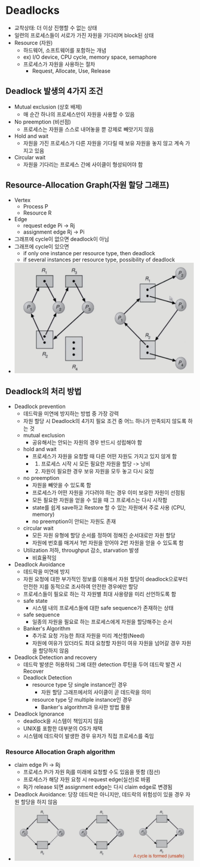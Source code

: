 # Deadlocks
- 교착상태: 더 이상 진행할 수 없는 상태
- 일련의 프로세스들이 서로가 가진 자원을 기다리며 block된 상태
- Resource (자원)
  - 하드웨어, 소프트웨어를 포함하는 개념
  - ex) I/O device, CPU cycle, memory space, semaphore
  - 프로세스가 자원을 사용하는 절차
    - Request, Allocate, Use, Release

## Deadlock 발생의 4가지 조건
- Mutual exclusion (상호 배제)
  - 매 순간 하나의 프로세스만이 자원을 사용할 수 있음
- No preemption (비선점)
  - 프로세스는 자원을 스스로 내어놓을 뿐 강제로 빼앗기지 않음
- Hold and wait
  - 자원을 가진 프로세스가 다른 자원을 기다릴 때 보유 자원을 놓지 않고 계속 가지고 있음
- Circular wait
  - 자원을 기다리는 프로세스 간에 사이클이 형성되어야 함

## Resource-Allocation Graph(자원 할당 그래프)
- Vertex
  - Process P
  - Resource R
- Edge
  - request edge Pi -> Rj
  - assignment edge Rj -> Pi
- 그래프에 cycle이 없으면 deadlock이 아님
- 그래프에 cycle이 있으면
  - if only one instance per resource type, then deadlock
  - if several instances per resource type, possibility of deadlock
- ![fig1](./img/07-Fig1.png)

## Deadlock의 처리 방법
- Deadlock prevention
  - 데드락을 미연에 방지하는 방법 중 가장 강력
  - 자원 할당 시 Deadlock의 4가지 필요 조건 중 어느 하나가 만족되지 않도록 하는 것
  - mutual exclusion
    - 공유해서는 안되는 자원의 경우 반드시 성립해야 함
  - hold and wait
    - 프로세스가 자원을 요청할 때 다른 어떤 자원도 가지고 있지 않게 함
    - 1. 프로세스 시작 시 모든 필요한 자원을 할당 -> 낭비
    - 2. 자원이 필요한 경우 보유 자원을 모두 놓고 다시 요청
  - no preemption
    - 자원을 빼앗을 수 있도록 함
    - 프로세스가 어떤 자원을 기다려야 하는 경우 이미 보유한 자원이 선점됨
    - 모든 필요한 자원을 얻을 수 있을 때 그 프로세스는 다시 시작함
    - state를 쉽게 save하고 Restore 할 수 있는 자원에서 주로 사용 (CPU, memory)
    - no preemption이 안되는 자원도 존재
  - circular wait
    - 모든 자원 유형에 할당 순서를 정하여 정해진 순서대로만 자원 할당
    - 자원에 번호를 매겨서 1번 자원을 얻어야 2번 자원을 얻을 수 있도록 함
  - Utilization 저하, throughput 감소, starvation 발생
    - 비효율적임
- Deadlock Avoidance
  - 데드락을 미연에 방지
  - 자원 요청에 대한 부가적인 정보를 이용해서 자원 할당이 deadlock으로부터 안전한 지를 동적으로 조사하여 안전한 경우에만 할당
  - 프로세스들이 필요로 하는 각 자원별 최대 사용량을 미리 선언하도록 함
  - safe state
    - 시스템 내의 프로세스들에 대한 safe sequence가 존재하는 상태
  - safe sequence
    - 일종의 자원을 필요로 하는 프로세스에게 자원을 할당해주는 순서
  - Banker's Algorithm
    - 추가로 요청 가능한 최대 자원을 미리 계산함(Need)
    - 자원에 여유가 있더라도 최대 요청할 자원이 여유 자원을 넘어갈 경우 자원을 할당하지 않음
- Deadlock Detection and recovery
  - 데드락 발생은 허용하되 그에 대한 detection 루틴을 두어 데드락 발견 시 Recover
  - Deadlock Detection
    - resource type 당 single instance인 경우
      - 자원 할당 그래프에서의 사이클이 곧 데드락을 의미
    - resource type 당 multiple instance인 경우
      - Banker's algorithm과 유사한 방법 활용
- Deadlock Ignorance
  - deadlock을 시스템이 책임지지 않음
  - UNIX를 포함한 대부분의 OS가 채택
  - 시스템에 데드락이 발생한 경우 유저가 직접 프로세스를 죽임

### Resource Allocation Graph algorithm
- claim edge Pi -> Rj
  - 프로세스 Pi가 자원 Rj를 미래에 요청할 수도 있음을 뜻함 (점선)
  - 프로세스가 해당 자원 요청 시 request edge(실선)로 바뀜
  - Rj가 release 되면 assignment edge는 다시 claim edge로 변경됨
- Deadlock Avoidance: 당장 데드락은 아니지만, 데드락의 위험성이 있을 경우 자원 할당을 하지 않음
- ![fig2](./img/07-Fig2.png)

